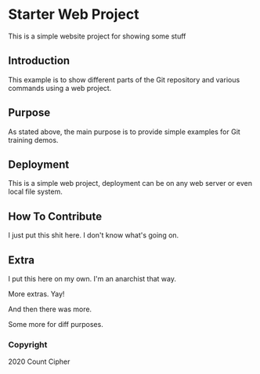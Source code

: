 # Starter Web Project

This is a simple website project for showing some stuff

## Introduction

This example is to show different parts of the Git repository and various commands using a web project.

## Purpose

As stated above, the main purpose is to provide simple examples for Git training demos.

## Deployment

This is a simple web project, deployment can be on any web server or even local file system.

## How To Contribute

I just put this shit here.  I don't know what's going on.

## Extra

I put this here on my own.  I'm an anarchist that way.

More extras.  Yay!

And then there was more.

Some more for diff purposes.

### Copyright

2020 Count Cipher